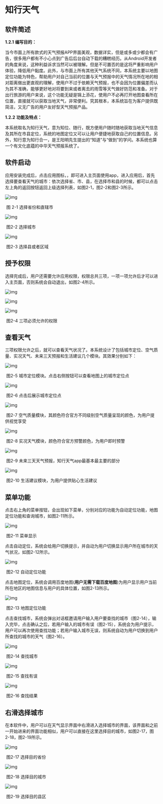 # 知行天气
## 软件简述

**1.2.1** **编写目的：**

当今市面上所有款式的天气预报APP界面美观，数据详实，但是或多或少都会有广告，很多用户都有不小心点到广告后后台自动下载的糟糕经历。从Android开发者的角度来说，这种利益诉求当然可以被理解。但是不可置否的是这将严重影响用户体验，降低用户黏度。此外，与市面上所有其他天气系统不同，本系统主要以地图定位功能为特色，帮助用户对自己当前的位置与天气预报中的天气情况所在地的相对距离做出更直观的理解，使用户不过于依赖天气预报，也不会因为位置偏差而认为其不准确，能够更好地对将要到来或者离去的雨雪等天气做好防范和准备。对于出行旅游的用户来说，这个功能无疑是锦上添花，使用户不必再打开地图查看所在位置，直接就可以获取当地天气，非常便利。究其根本，本系统旨在为客户提供既简洁，又无广告的用户友好型天气预报产品。

**1.2.2** **功能及特点：**

本系统取名为知行天气，意为知位、随行，既方便用户随时随地获取当地天气信息及其所在市县定位，系统的地图定位又可以让用户便捷地获取自己的位置信息。另外，知行意为知行合一，是王阳明先生提出的“知道”与“做到”的学问。本系统也算一个有文化底蕴的中华天气预报系统了。

## 软件启动

应用安装完成后，点击应用图标，，即可进入主页面使用app，进入应用后，首先选择要查看天气的城市：依次选择省、市、县，在选择市和县的时候，都可以点击左上角的返回按钮返回上级选择列表，如图2-1，图2-2和图2-3所示。

![img](clip_image002.png)

​                 							  图 2-1 选择省份和直辖市

![img](clip_image004.png)

​									      	图2-2 选择城市

![img](clip_image006.png)

​									    图2-3 选择县或者区域

## 授予权限

选择完成后，用户还需要允许应用权限，权限总共三项，一项一项允许后才可以进入主页面，否则系统会自动退出，如图2-4所示。

![img](clip_image008.png)

![img](clip_image010.png)

![img](clip_image012.png)

​     									图2-4 三项必须允许的权限

## 查看天气

三项权限允许之后，就可以查看天气状况了。本系统设计了包括城市定位、空气质量、实况天气、未来三天预报和生活建议几个模块。其效果分别如下：

 

![img](clip_image013.png)

​					图2-5 城市定位模块。点击右侧按钮可以查看地图上的城市定位点

![img](clip_image014.jpg)

​									图2-6 点击后展示城市定位点

![img](clip_image015.png)

​			图2-7 空气质量模块，其颜色符合官方不同级别空气质量呈现的颜色，为用户提供视觉享受

![img](clip_image016.png)

​						图2-8 实况天气模块，颜色符合官方预警颜色，为用户即时预警

![img](clip_image017.png)

​						图2-9 未来三天天气预报，知行天气app最基本最主要的部分

![img](clip_image018.jpg)

​							图2-10 生活建议模块，为用户提供贴心生活建议

## 菜单功能

点击右上角的菜单按钮，会出现如下菜单，分别对应的功能为自动定位功能，地图定位功能和查询城市，如图2-11所示。

![img](clip_image020.png)

​										图2-11 菜单显示

点击自动定位，系统会给用户切换提示，并自动为用户切换显示用户所在城市的天气状况，如图2-12所示。

![img](clip_image021.jpg)

​									图2-12 自动定位功能

点击地图定位，系统会调用百度地图(**用户无需下载百度地图**)为用户显示用户当前所在地区的地图信息与用户的具体位置，如图2-13所示。

![img](clip_image022.jpg)

​									图2-13 地图定位功能

点击查找城市，系统会弹出对话框邀请用户输入用户要查找的城市（图2-14），输入完毕，点击确认之后，若用户输入的城市有误（图2-15），系统会为用户提示，用户可以再次使用查找功能；若用户输入城市无误，则系统自动为用户切换到用户所查找的城市的天气（图2-16）。

![img](clip_image024.png)

​										图2-14 查找城市

![img](clip_image025.png)

​										图2-15 查找有误

 

![img](clip_image027.png)

​										图2-16 查找结果

## 右滑选择城市

在本软件中，用户可以在天气显示界面中右滑进入选择城市的界面，该界面和之前一开始进来的界面功能相似，用户可以直接在这里选择目的城市，如图2-17，图2-18，图2-19所示。

![img](clip_image028.jpg)

​									 图2-17 选择目的省份

![img](clip_image029.jpg)

​									图2-18 选择目的城市 

![img](clip_image001.jpg)

​										图2-19 选择目的县区

  